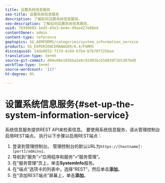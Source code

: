 ```yaml
---
title: 设置系统信息服务
seo-title: 设置系统信息服务
description: 了解如何设置系统信息服务。
seo-description: 了解如何设置系统信息服务。
uuid: 7639d683-1ed5-43e3-be4e-d9ae427e88ed
contentOwner: admin
content-type: reference
geptopics: SG_AEMFORMS/categories/system_information_service
products: SG_EXPERIENCEMANAGER/6.4/FORMS
discoiquuid: 14de0652-717d-4c84-b7b4-b7b78f325baa
translation-type: tm+mt
source-git-commit: d04e08e105bba2e6c92d93bcb58839f1b5307bd8
workflow-type: tm+mt
source-wordcount: '117'
ht-degree: 0%

---
```



# 设置系统信息服务{#set-up-the-system-information-service}

系统信息服务提供REST API来检索信息。 要使用系统信息服务，请从管理控制台启用REST端点。 执行以下步骤以启用REST端点：

1. 登录到管理控制台。 管理控制台的默认URL为`https://[hostname]:[port]/adminui.`
1. 导航到“服务”>“应用程序和服务”>“服务管理”。
1. 在“服务管理”页上，单击&#x200B;**SystemInfo**&#x200B;服务。
1. 在“端点”选项卡的列表中，选择“REST”，然后单击&#x200B;**添加**。
1. 在“添加REST端点”屏幕上，单击&#x200B;**添加**。


